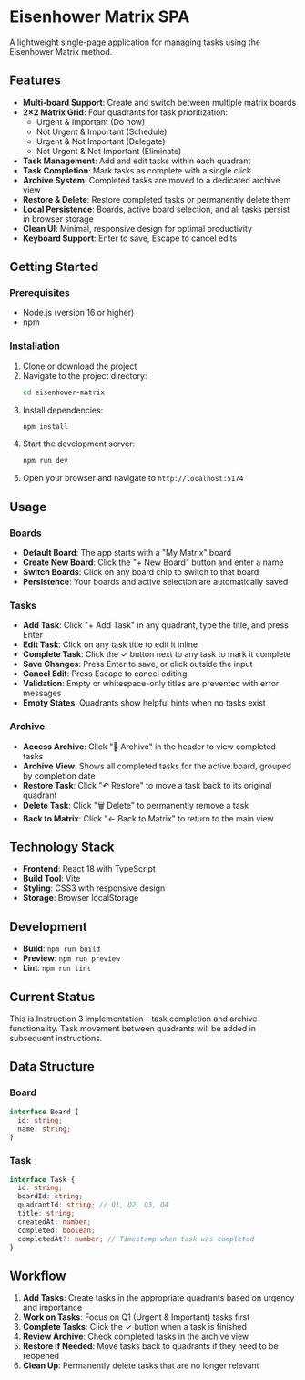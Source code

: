 # Eisenhower Matrix SPA

A lightweight single-page application for managing tasks using the Eisenhower Matrix method.

## Features

- **Multi-board Support**: Create and switch between multiple matrix boards
- **2×2 Matrix Grid**: Four quadrants for task prioritization:
  - Urgent & Important (Do now)
  - Not Urgent & Important (Schedule)
  - Urgent & Not Important (Delegate)
  - Not Urgent & Not Important (Eliminate)
- **Task Management**: Add and edit tasks within each quadrant
- **Task Completion**: Mark tasks as complete with a single click
- **Archive System**: Completed tasks are moved to a dedicated archive view
- **Restore & Delete**: Restore completed tasks or permanently delete them
- **Local Persistence**: Boards, active board selection, and all tasks persist in browser storage
- **Clean UI**: Minimal, responsive design for optimal productivity
- **Keyboard Support**: Enter to save, Escape to cancel edits

## Getting Started

### Prerequisites

- Node.js (version 16 or higher)
- npm

### Installation

1. Clone or download the project
2. Navigate to the project directory:
   ```bash
   cd eisenhower-matrix
   ```
3. Install dependencies:
   ```bash
   npm install
   ```
4. Start the development server:
   ```bash
   npm run dev
   ```
5. Open your browser and navigate to `http://localhost:5174`

## Usage

### Boards
- **Default Board**: The app starts with a "My Matrix" board
- **Create New Board**: Click the "+ New Board" button and enter a name
- **Switch Boards**: Click on any board chip to switch to that board
- **Persistence**: Your boards and active selection are automatically saved

### Tasks
- **Add Task**: Click "+ Add Task" in any quadrant, type the title, and press Enter
- **Edit Task**: Click on any task title to edit it inline
- **Complete Task**: Click the ✓ button next to any task to mark it complete
- **Save Changes**: Press Enter to save, or click outside the input
- **Cancel Edit**: Press Escape to cancel editing
- **Validation**: Empty or whitespace-only titles are prevented with error messages
- **Empty States**: Quadrants show helpful hints when no tasks exist

### Archive
- **Access Archive**: Click "📁 Archive" in the header to view completed tasks
- **Archive View**: Shows all completed tasks for the active board, grouped by completion date
- **Restore Task**: Click "↶ Restore" to move a task back to its original quadrant
- **Delete Task**: Click "🗑️ Delete" to permanently remove a task
- **Back to Matrix**: Click "← Back to Matrix" to return to the main view

## Technology Stack

- **Frontend**: React 18 with TypeScript
- **Build Tool**: Vite
- **Styling**: CSS3 with responsive design
- **Storage**: Browser localStorage

## Development

- **Build**: `npm run build`
- **Preview**: `npm run preview`
- **Lint**: `npm run lint`

## Current Status

This is Instruction 3 implementation - task completion and archive functionality. Task movement between quadrants will be added in subsequent instructions.

## Data Structure

### Board
```typescript
interface Board {
  id: string;
  name: string;
}
```

### Task
```typescript
interface Task {
  id: string;
  boardId: string;
  quadrantId: string; // Q1, Q2, Q3, Q4
  title: string;
  createdAt: number;
  completed: boolean;
  completedAt?: number; // Timestamp when task was completed
}
```

## Workflow

1. **Add Tasks**: Create tasks in the appropriate quadrants based on urgency and importance
2. **Work on Tasks**: Focus on Q1 (Urgent & Important) tasks first
3. **Complete Tasks**: Click the ✓ button when a task is finished
4. **Review Archive**: Check completed tasks in the archive view
5. **Restore if Needed**: Move tasks back to quadrants if they need to be reopened
6. **Clean Up**: Permanently delete tasks that are no longer relevant
